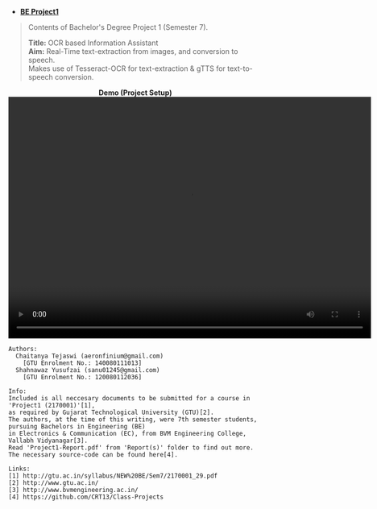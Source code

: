 - [__BE Project1__](BE%20Project1)
> Contents of Bachelor's Degree Project 1 (Semester 7).
>
> __Title:__ OCR based Information Assistant<br>
> __Aim:__ Real-Time text-extraction from images, and conversion to speech.<br>
> Makes use of Tesseract-OCR for text-extraction & gTTS for text-to-speech conversion.

<center>
    <b>Demo (Project Setup)</b><br>
    <video src="BE Project1/PPTs/groundtruthValidation.mp4" width="720" height="480" controls preload></video>
</center>

```
Authors:
  Chaitanya Tejaswi (aeronfinium@gmail.com)
    [GTU Enrolment No.: 140080111013]
  Shahnawaz Yusufzai (sanu01245@gmail.com)
    [GTU Enrolment No.: 120080112036]

Info:
Included is all neccesary documents to be submitted for a course in 'Project1 (2170001)'[1],
as required by Gujarat Technological University (GTU)[2].
The authors, at the time of this writing, were 7th semester students, pursuing Bachelors in Engineering (BE)
in Electronics & Communication (EC), from BVM Engineering College, Vallabh Vidyanagar[3].
Read 'Project1-Report.pdf' from 'Report(s)' folder to find out more.
The necessary source-code can be found here[4].

Links:
[1] http://gtu.ac.in/syllabus/NEW%20BE/Sem7/2170001_29.pdf
[2] http://www.gtu.ac.in/
[3] http://www.bvmengineering.ac.in/
[4] https://github.com/CRT13/Class-Projects
```